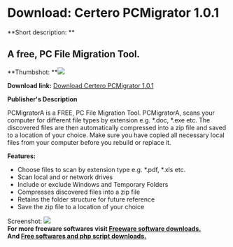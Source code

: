 # Download: Certero PCMigrator 1.0.1

**Short description: **

## A free, PC File Migration Tool.

  
**Thumbshot: **![](http://www.freewarefiles.com/screenshot/certeropcmigrator_md.jpg)   
  
**Download link:** [Download Certero PCMigrator 1.0.1](http://freesoftwares.boysofts.com/Certero-PCMigrator_program_44043.html)  
  

**Publisher's Description**  
  

PCMigratorA is a FREE, PC File Migration Tool. PCMigratorA, scans your
computer for different file types by extension e.g. *.doc, *.exe etc. The
discovered files are then automatically compressed into a zip file and saved
to a location of your choice. Make sure you have copied all necessary local
files from your computer before you rebuild or replace it.

**Features:**

  * Choose files to scan by extension type e.g. *.pdf, *.xls etc. 
  * Scan local and or network drives 
  * Include or exclude Windows and Temporary Folders 
  * Compresses discovered files into a zip file 
  * Retains the folder structure for future reference 
  * Save the zip file to a location of your choice 

  
  
Screenshot: ![](http://www.freewarefiles.com/screenshot/certeropcmigrator.jpg)  
**For more freeware softwares visit [Freeware software downloads.](http://freesoftwares.boysofts.com/)**   
**And [Free softwares and php script downloads.](http://www.boysofts.com/)**

